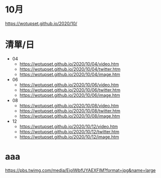 # 10月
https://wotupset.github.io/2020/10/

# 清單/日
+ 04
  + https://wotupset.github.io/2020/10/04/video.htm 
  + https://wotupset.github.io/2020/10/04/twitter.htm  
  + https://wotupset.github.io/2020/10/04/image.htm
+ 06
  + https://wotupset.github.io/2020/10/06/video.htm 
  + https://wotupset.github.io/2020/10/06/twitter.htm  
  + https://wotupset.github.io/2020/10/06/image.htm
+ 08
  + https://wotupset.github.io/2020/10/08/video.htm 
  + https://wotupset.github.io/2020/10/08/twitter.htm  
  + https://wotupset.github.io/2020/10/08/image.htm
+ 12
  + https://wotupset.github.io/2020/10/12/video.htm 
  + https://wotupset.github.io/2020/10/12/twitter.htm  
  + https://wotupset.github.io/2020/10/12/image.htm




# aaa



https://pbs.twimg.com/media/EjoIWbfUYAEXFIM?format=jpg&name=large
